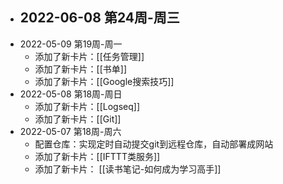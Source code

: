 - 2022-06-08 第24周-周三
	-
- 2022-05-09 第19周-周一
	- 添加了新卡片：[[任务管理]]
	- 添加了新卡片：[[书单]]
	- 添加了新卡片：[[Google搜索技巧]]
- 2022-05-08 第18周-周日
	- 添加了新卡片：[[Logseq]]
	- 添加了新卡片：[[Git]]
- 2022-05-07 第18周-周六
	- 配置仓库：实现定时自动提交git到远程仓库，自动部署成网站
	- 添加了新卡片：[[IFTTT类服务]]
	- 添加了新卡片： [[读书笔记-如何成为学习高手]]